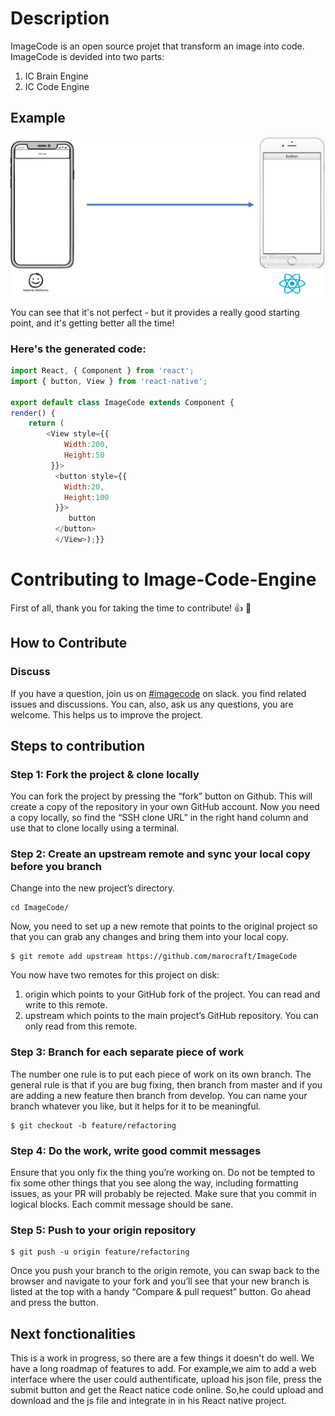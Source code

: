 # Description
ImageCode is an open source projet that transform an image into code. ImageCode is devided into two parts: 
1. IC Brain Engine
2. IC Code Engine
## Example

<img src="doc/images/readme/image code ppt.png"/>

You can see that it's not perfect - but it provides a really good starting point, and it's getting better all the time!
### Here's the generated code:
```javascript
import React, { Component } from 'react';
import { button, View } from 'react-native';

export default class ImageCode extends Component {
render() {
    return (
        <View style={{
            Width:200,
            Height:50
         }}>
          <button style={{
            Width:20,
            Height:100
          }}>
             button
          </button>
          </View>);}}
```
# Contributing to Image-Code-Engine
First of all, thank you for taking the time to contribute! 👍 🎉
## How to Contribute
### Discuss
If you have a question, join us on [#imagecode](https://agile-irb-bnp.slack.com/messages/CCJFHDRDK/) on slack. you find related issues and discussions. You can, also, ask us any questions, you are welcome. This helps us to improve the project.
## Steps to contribution 
### Step 1: Fork the project & clone locally
You can fork the project by pressing the “fork” button on Github. This will create a copy of the repository in your own GitHub account. 
Now you need a copy locally, so find the “SSH clone URL” in the right hand column and use that to clone locally using a terminal.
### Step 2: Create an upstream remote and sync your local copy before you branch
Change into the new project’s directory.
```
cd ImageCode/
```
Now, you need to set up a new remote that points to the original project so that you can grab any changes and bring them into your local copy. 
```
$ git remote add upstream https://github.com/marocraft/ImageCode
```
You now have two remotes for this project on disk:
1.	origin which points to your GitHub fork of the project. You can read and write to this remote.
2.	upstream which points to the main project’s GitHub repository. You can only read from this remote.
### Step 3: Branch for each separate piece of work
The number one rule is to put each piece of work on its own branch.
The general rule is that if you are bug fixing, then branch from master and if you are adding a new feature then branch from develop. 
You can name your branch whatever you like, but it helps for it to be meaningful. 
```
$ git checkout -b feature/refactoring
```
### Step 4: Do the work, write good commit messages
Ensure that you only fix the thing you’re working on. Do not be tempted to fix some other things that you see along the way, including formatting issues, as your PR will probably be rejected.
Make sure that you commit in logical blocks. Each commit message should be sane. 

### Step 5: Push to your origin repository
```
$ git push -u origin feature/refactoring
```
Once you push your branch to the origin remote, you can swap  back to the browser and navigate to your fork and you’ll see that your new branch is listed at the top with a handy “Compare & pull request” button.
Go ahead and press the button.
## Next fonctionalities
This is a work in progress, so there are a few things it doesn't do well. We have a long roadmap of features to add.
For example,we aim to add a web interface where the user could authentificate, upload his json file, press the submit button and get the React natice code online. So,he could upload and download and the js file and integrate in in his React native project.







